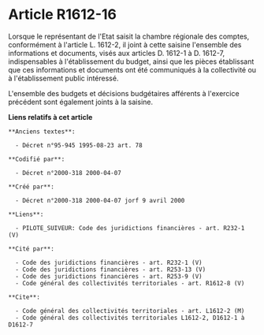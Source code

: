 # Article R1612-16

Lorsque le représentant de l'Etat saisit la chambre régionale des comptes, conformément à l'article L. 1612-2, il joint à
cette saisine l'ensemble des informations et documents, visés aux articles D. 1612-1 à D. 1612-7, indispensables à
l'établissement du budget, ainsi que les pièces établissant que ces informations et documents ont été communiqués à la
collectivité ou à l'établissement public intéressé.

L'ensemble des budgets et décisions budgétaires afférents à l'exercice précédent sont également joints à la saisine.

**Liens relatifs à cet article**

	**Anciens textes**:

	  - Décret n°95-945 1995-08-23 art. 78

	**Codifié par**:

	  - Décret n°2000-318 2000-04-07

	**Créé par**:

	  - Décret n°2000-318 2000-04-07 jorf 9 avril 2000

	**Liens**:

	  - PILOTE_SUIVEUR: Code des juridictions financières - art. R232-1 (V)

	**Cité par**:

	  - Code des juridictions financières - art. R232-1 (V)
	  - Code des juridictions financières - art. R253-13 (V)
	  - Code des juridictions financières - art. R253-9 (V)
	  - Code général des collectivités territoriales - art. R1612-8 (V)

	**Cite**:

	  - Code général des collectivités territoriales - art. L1612-2 (M)
	  - Code général des collectivités territoriales L1612-2, D1612-1 à D1612-7

